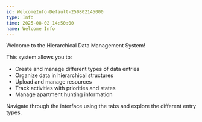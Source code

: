 ```yaml
---
id: WelcomeInfo-Default-250802145000
type: Info
time: 2025-08-02 14:50:00
name: Welcome Info
---
```


Welcome to the Hierarchical Data Management System!

This system allows you to:
- Create and manage different types of data entries
- Organize data in hierarchical structures
- Upload and manage resources
- Track activities with priorities and states
- Manage apartment hunting information

Navigate through the interface using the tabs and explore the different entry types.
